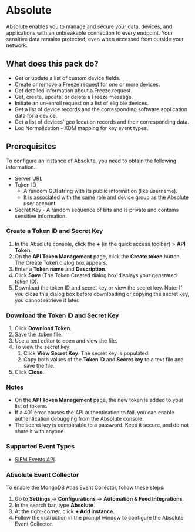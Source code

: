 # Absolute

Absolute enables you to manage and secure your data, devices, and applications with an unbreakable connection to every endpoint. Your sensitive data remains protected, even when accessed from outside your network.

## What does this pack do?

- Get or update a list of custom device fields.
- Create or remove a Freeze request for one or more devices.
- Get detailed information about a Freeze request.
- Get, create, update, or delete a Freeze message.
- Initiate an un-enroll request on a list of eligible devices.
- Get a list of device records and the corresponding software application data for a device.
- Get a list of devices' geo location records and their corresponding data.
- Log Normalization - XDM mapping for key event types.

## Prerequisites

To configure an instance of Absolute, you need to obtain the following information.

- Server URL
- Token ID
  - A random GUI string with its public information (like username).
  - It is associated with the same role and device group as the Absolute user account.
- Secret Key - A random sequence of bits and is private and contains sensitive information.

### Create a Token ID and Secret Key

1. In the Absolute console, click the **+** (in the quick access toolbar) > **API Token**.
2. On the **API Token Management** page, click the **Create token** button. The Create Token dialog box appears.
3. Enter a **Token name** and **Description**.
4. Click **Save** (The Token Created dialog box displays your generated token ID).
5. Download the token ID and secret key or view the secret key.
Note: If you close this dialog box before downloading or copying the secret key, you cannot retrieve it later.

### Download the Token ID and Secret Key

1. Click **Download Token**.
2. Save the .token file.
3. Use a text editor to open and view the file.
4. To view the secret key:
   1. Click **View Secret Key**. The secret key is populated.
   2. Copy both values of the **Token ID** and **Secret key** to a text file and save the file.
5. Click **Close**.

### Notes

- On the **API Token Management** page, the new token is added to your list of tokens.
- If a 401 error causes the API authentication to fail, you can enable authentication debugging from the Absolute console.
- The secret key is comparable to a password. Keep it secure, and do not share it with anyone.

### Supported Event Types

- [SIEM Events API](https://api.absolute.com/api-doc/doc.html%20target=%22_blank#tag/SIEM-Event-Reporting).

### Absolute Event Collector

To enable the MongoDB Atlas Event Collector, follow these steps:

1. Go to **Settings** &rarr; **Configurations** &rarr; **Automation & Feed Integrations**.
2. In the search bar, type **Absolute**.
3. At the right-corner, click **+ Add instance**.
4. Follow the instruction in the prompt window to configure the Absolute Event Collector.
